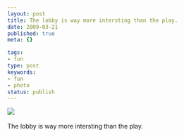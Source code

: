 ```yaml
---
layout: post
title: The lobby is way more intersting than the play.
date: 2009-03-21
published: true
meta: {}

tags:
- fun
type: post
keywords:
- fun
- photo
status: publish
---
```

![](http://media.eick.us/2011/05/4Lbi8pbnElc3l87yGWgfpuGlo1_5001.jpg)<br /><br />The lobby is way more intersting than the play.
